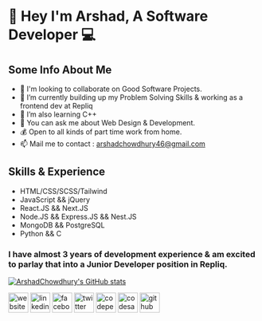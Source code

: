 # 👋 Hey I'm Arshad, A Software Developer 💻

## Some Info About Me
- 👯 I'm looking to collaborate on Good Software Projects. 
- 🔭 I’m currently building up my Problem Solving Skills & working as a frontend dev at Repliq
- 🌱 I’m also learning C++
- 💬 You can ask me about Web Design & Development.
- 💰 Open to all kinds of part time work from home. 
- 📫 Mail me to contact : arshadchowdhury46@gmail.com


## Skills & Experience
- HTML/CSS/SCSS/Tailwind
- JavaScript && jQuery
- React.JS && Next.JS
- Node.JS && Express.JS && Nest.JS
- MongoDB && PostgreSQL
- Python && C


### I have almost 3 years of development experience & am excited to parlay that into a Junior Developer position in Repliq.
[![ArshadChowdhury's GitHub stats](https://github-readme-stats.vercel.app/api?username=arshadchowdhury)](https://github.com/arshadchowdhury/github-readme-stats)



[<img src='https://cdn.jsdelivr.net/npm/simple-icons@3.0.1/icons/icloud.svg' alt='website' height='40'>](https://bettermailarshad.netlify.app/)  [<img src='https://cdn.jsdelivr.net/npm/simple-icons@3.0.1/icons/linkedin.svg' alt='linkedin' height='40'>](https://www.linkedin.com/in/md-arshad-67920b213//)  [<img src='https://cdn.jsdelivr.net/npm/simple-icons@3.0.1/icons/facebook.svg' alt='facebook' height='40'>](https://www.facebook.com/arshad.chowdhury23/)  [<img src='https://cdn.jsdelivr.net/npm/simple-icons@3.0.1/icons/twitter.svg' alt='twitter' height='40'>](https://twitter.com/@Arshaaaaaaaaaad)  [<img src='https://cdn.jsdelivr.net/npm/simple-icons@3.0.1/icons/codepen.svg' alt='codepen' height='40'>](https://codepen.io/Serial_killer_00)  [<img src='https://cdn.jsdelivr.net/npm/simple-icons@3.0.1/icons/codesandbox.svg' alt='codesandbox' height='40'>](https://codesandbox.io/u/ArshadChowdhury)  [<img src='https://cdn.jsdelivr.net/npm/simple-icons@3.0.1/icons/github.svg' alt='github' height='40'>](https://github.com/ArshadChowdhury)
